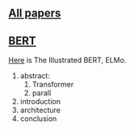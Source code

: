 ## [All papers](../papers.md)
## [BERT](https://arxiv.org/pdf/1810.04805.pdf)
[Here](http://jalammar.github.io/illustrated-bert/) is The Illustrated BERT, ELMo.
1. abstract:
    1. Transformer
    2. parall
2. introduction
3. architecture 
4. conclusion
